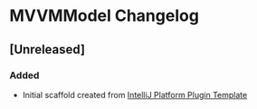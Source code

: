 <!-- Keep a Changelog guide -> https://keepachangelog.com -->

# MVVMModel Changelog

## [Unreleased]
### Added
- Initial scaffold created from [IntelliJ Platform Plugin Template](https://github.com/JetBrains/intellij-platform-plugin-template)

